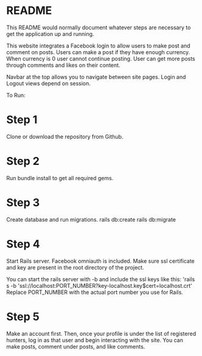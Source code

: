 # README

This README would normally document whatever steps are necessary to get the
application up and running.

This website integrates a Facebook login to allow users to make post and comment on posts. Users can make a post if they have enough currency. When currency is 0 user cannot continue posting. 
User can get more posts through comments and likes on their content. 

Navbar at the top allows you to navigate between site pages. Login and Logout views depend on session. 

To Run:
 # Step 1
 Clone or download the repository from Github. 
 
 # Step 2
 Run bundle install to get all required gems. 

 # Step 3
 Create database and run migrations. 
 rails db:create
 rails db:migrate

# Step 4
Start Rails server. Facebook omniauth is included. Make sure ssl certificate and key are present in the 
root directory of the project. 

You can start the rails server with -b and include the ssl keys like this:
'rails s -b 'ssl://localhost:PORT_NUMBER?key-localhost.key$cert=localhost.crt'
Replace PORT_NUMBER with the actual port number you use for Rails. 

# Step 5
Make an account first. Then, once your profile is under the list of registered hunters, log in as that user
and begin interacting with the site. You can make posts, comment under posts, and like comments. 